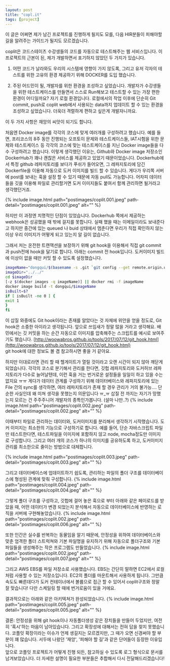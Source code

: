```yaml
---
layout: post
title: "copl.it"
tags: [project]
---
```

이 글은 어쩌면 제가 남긴 프로젝트를 진행하게 될지도 모를, 다음 HIR분들이 피해야할 길을 알려주는 가이드가 될지도 모르겠습니다.

coplit은 코드스테이츠 수강생들의 코드를 자동으로 테스트해주는 웹 서비스입니다. 이 프로젝트의 근본이 된, 제가 개발하면서 포기하지 않았던 두 가지가 있습니다.

1. 어떤 코드가 날라와도 우리의 시스템에 영향이 가지 않도록, 그리고 유저 각자의 테스트를 위한 고유의 환경 제공하기 위해 DOCKER를 도입 했습니다.

2. 주된 어드민이 될, 개발자를 위한 환경을 조성하고 싶었습니다. 개발자가 수강생들을 위한 테스트케이스를 만들면서 스스로 Run해보고 테스트할 수 있는 가장 편한 환경이 어디일까요? 자기 로컬 환경입니다. 로컬에서의 작업 이후에 단순히 Git commit, push로 coplit web에서 사용되는 data까지 업데이트 할 수 있는 환경을 조성하고 싶었습니다. 더욱더 격렬하게 편하고 싶은게 개발자니까요.

이 두 가지 사항은 재앙의 씨앗이 되기도 합니다.

처음엔 Docker image를 각각의 코스에 맞게 여러개를 구성하려고 했습니다. 예를 들면, 프리코스의 8주 동안 진행되는 오프토이 문제와 테스트케이스들, IAT시험을 위한 문제와 테스트케이스 등 각각의 코스에 맞는 테스트케이스를 지닌 Docker image들을 다수 구성하려고 했습니다. 이렇게 생각했던 이유는, Github와 Docker image 저장소인 DockerHub가 꽤나 괜찮은 서비스를 제공하고 있었기 때문이었습니다. Dockerhub에서 특정 github 레파지토리를 보다가 푸쉬가 들어오면, 그 레파지토리에 담긴 Dockerfile을 이용해 자동으로 도커 이미지를 빌드 할 수 있습니다. 게다가 우리쪽 서버에 post를 보내는 훅을 설정 할 수 있기 때문에 자동 pull도 가능합니다. 어차피 데이터들을 깃을 이용해 파일로 관리할거면 도커 이미지들도 붙여서 함께 관리하면 될거라고 생각했던거죠.

{% include image.html path="postimages/coplit.001.jpeg" path-detail="postimages/coplit.001.jpeg" alt="" %}

하지만 이 과정엔 치명적인 단점이 있었습니다. Dockerhub 쪽에서 제공하는 webhook은  성공했을 때 밖에 걸지를 못합니다. 실패 했을 때는 이메일이라도 보내준다고 하지만 중간에 있는 queued 나 buid 상태에서 멈춘다면 우리가 직접 확인하지 않는 이상 우리 이미지가 어떻게 되고 있는지 알 길이 없습니다.

그래서 저는 온전한 트랜잭션을 보장하기 위해 git hook을 이용해서 직접 git commit과 push전에 hook을 달기로 합니다. 아래는 commit 전 hook입니다. 도커이미지 빌드에 이상이 없을 때만 커밋 할 수 있도록 설정했습니다.
```bash
imageName="dongqui/$(basename -s .git `git config --get remote.origin.url`)"
imageDir="../../"
cd $imageDir
[-z $(docker images -q imageName)] || docker rmi -f imageName
docker image build -t dongqui/$imageName
isBuilt=$?
if [ isBuilt -ne 0 ] {
exit 1
}
fi
```

이 삽질 와중에도 Git hook이라는 존재를 알았다는 것 자체에 위안을 얻을 정도로, Git hook은 소중한 아이라고 생각됩니다. 앞으로 쓰임새가 정말 많을 거라고 생각해요. 배민에서는 깃 커밋을 하는 순간 자동으로 이미지를 압축해주는 스크립트를 예시로 보여주기도 했습니다.
[http://woowabros.github.io/tools/2017/07/12/git_hook.html](http://woowabros.github.io/tools/2017/07/12/git_hook.html) <br>git hook에 대한 정보도 볼 겸 참고하시면 좋을 거 같아요.

하지만 이대로라면 관리 할 때 헬게이트가 열릴 것이라고 오랜 시간이 되지 않아 깨닫게 되었습니다. 각각의 코스로 분기해서 관리를 한다면, 깃헙 레파지토리와 도커허브 레파지토리가 다수로 늘어날텐데, 이런 훅을 거는 번거로운 설정들을 일일이 하고 있을 수는 없지요 ㅠㅠ 게다가 데이터 관계를 구성하기 위해 데이터베이스와 레파지토리에 있는 File 간의 sync를 생각하면, 여러 레파지토리가 존재 할 경우 관리가 거의 불가능.... 단순한 사실인데 왜 미쳐 생각을 못했는지 의문입니다 ㅠ_ㅠ 삽질 전 까지는 자기가 망했는지 모르는 건 주주주니어 개발자의 종특인가봅니다. (설마 나만..?)
{% include image.html path="postimages/coplit.002.jpeg" path-detail="postimages/coplit.002.jpeg" alt="" %}

이때부터 파일로 관리하는 데이터와, 도커이미지를 분리해서 생각하기 시작했습니다. 도커 이미지는 최소한의 기능으로 구성하기로 합니다. 예를 들어, 단순 자바스크립트 파일만 테스트한다면, 테스트파일을 이미지에 포함하지 않고 node, mocha정도만 이미지로 구성합니다. 그리고 여러 개의 코스가 하나의 이미지를 공유하도록 하고, 도커이미지 관리를 최소한으로 줄이는 방법으로 대체합니다.

{% include image.html path="postimages/coplit.003.jpeg" path-detail="postimages/coplit.003.jpeg" alt="" %}

그리고 데이터베이스에 업데이트하기 쉽도록, 관리하는 파일의 폴더 구조를 데이터베이스에 형성된 관계에 맞춰 구성합니다.
{% include image.html path="postimages/coplit.004.jpeg" path-detail="postimages/coplit.004.jpeg" alt="" %}

그렇게 폴더 구조를 구성하고, 깃헙에 걸어 놓은 훅으로 부터 아래와 같은 페이로드를 받았을 때, 어떤 데이터가 변경 되었는지 분석해서 자동으로 데이터베이스에 반영하는 로직을 서버에 구현해놓았습니다.
{% include image.html path="postimages/coplit.002.jpeg" path-detail="postimages/coplit.006.jpeg" alt="" %}

또한 인간은 실수를 반복하는 동물임을 알기 때문에, 안정성을 위하여 데이터베이스와 맞춘 엄격한 폴더 스트럭쳐와 기본 파일명을 유지하기 위해 자동으로 폴더구조와 기본 파일들을 생성해주는 작은 프로그램도 만들었습니다.
{% include image.html path="postimages/coplit.002.jpeg" path-detail="postimages/coplit.007.jpeg" alt="" %}

그리고 AWS EBS를 파일 저장소로 사용했습니다. EBS는 간단히 말하면 EC2에서 로컬 처럼 사용할 수 있는 저장소입니다. EC2의 폴더를 마운트해서 사용하게 됩니다. 그만큼 속도도 빠른데다가 도커 컨테이너에서 볼륨으로 접근 할 수 있어서 coplit구조와 정말 잘 맞습니다! 다만 스케일링 할 때에 번거로움이 있을 거에요.

결과적으로는 아래와 같은 아키텍쳐가 완성되었습니다.
{% include image.html path="postimages/coplit.005.jpeg" path-detail="postimages/coplit.005.jpeg" alt="" %}


결론: 안정성을 위해 git hook이나 자동폴더생성 같은 장치들을 만들어 두었지만, 여전히 '혹시'하는 마음이 남아있습니다. 그리고 확장성에 대해서는 전혀 답을 찾지 못했습니다. 코플잇 확장이라는 이슈가 언제 생길지는 모르겠지만, 그 때가 오면 신경써야 할 부분이 꽤 많습니다. 서두에 나왔던 '재앙', '피해야 할 길'과 같은 단어들이 등장한 이유입니다. <br>앞으로 코플잇 프로젝트가 어떻게 진행 되든, 참고하실 수 있도록 로그 형식으로 문서를 남겨보았습니다.
더 자세한 설명이 필요한 부분들은 추합해서 다시 전달해드리겠습니다!

